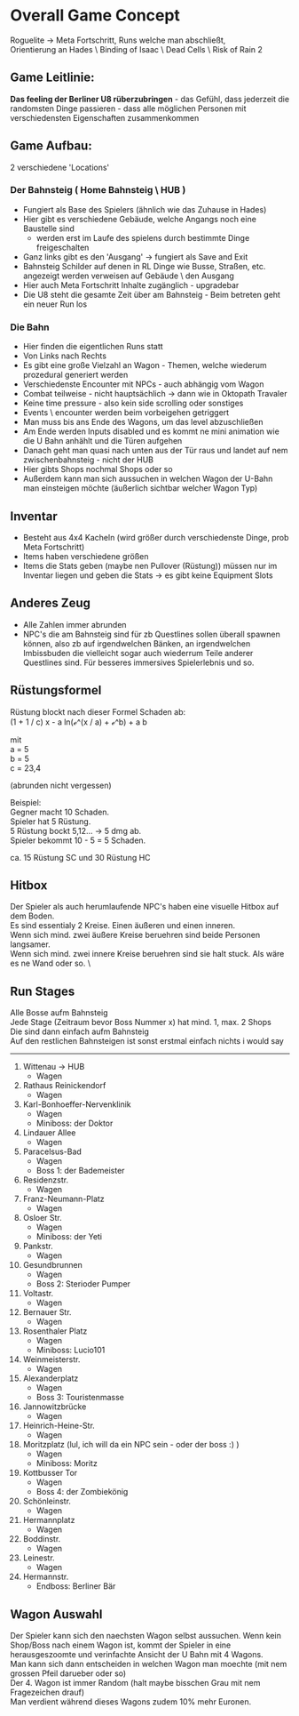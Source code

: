 # Overall Game Concept

Roguelite -> Meta Fortschritt, Runs welche man abschließt, \
Orientierung an Hades \ Binding of Isaac \ Dead Cells \ Risk of Rain 2

## Game Leitlinie:

**Das feeling der Berliner U8 rüberzubringen** - das Gefühl, dass jederzeit die randomsten Dinge passieren - dass alle möglichen Personen mit verschiedensten Eigenschaften zusammenkommen

## Game Aufbau:

2 verschiedene 'Locations'

### Der Bahnsteig ( Home Bahnsteig \ HUB )

- Fungiert als Base des Spielers (ähnlich wie das Zuhause in Hades)
- Hier gibt es verschiedene Gebäude, welche Angangs noch eine Baustelle sind
  - werden erst im Laufe des spielens durch bestimmte Dinge freigeschalten
- Ganz links gibt es den 'Ausgang' -> fungiert als Save and Exit
- Bahnsteig Schilder auf denen in RL Dinge wie Busse, Straßen, etc. angezeigt werden verweisen auf Gebäude \ den Ausgang
- Hier auch Meta Fortschritt Inhalte zugänglich - upgradebar
- Die U8 steht die gesamte Zeit über am Bahnsteig - Beim betreten geht ein neuer Run los

### Die Bahn

- Hier finden die eigentlichen Runs statt
- Von Links nach Rechts
- Es gibt eine große Vielzahl an Wagon - Themen, welche wiederum prozedural generiert werden
- Verschiedenste Encounter mit NPCs - auch abhängig vom Wagon
- Combat teilweise - nicht hauptsächlich -> dann wie in Oktopath Travaler
- Keine time pressure - also kein side scrolling oder sonstiges
- Events \ encounter werden beim vorbeigehen getriggert
- Man muss bis ans Ende des Wagons, um das level abzuschließen
- Am Ende werden Inputs disabled und es kommt ne mini animation wie die U Bahn anhählt und die Türen aufgehen
- Danach geht man quasi nach unten aus der Tür raus und landet auf nem zwischenbahnsteig - nicht der HUB
- Hier gibts Shops nochmal Shops oder so
- Außerdem kann man sich aussuchen in welchen Wagon der U-Bahn man einsteigen möchte (äußerlich sichtbar welcher Wagon Typ)

## Inventar

- Besteht aus 4x4 Kacheln (wird größer durch verschiedenste Dinge, prob Meta Fortschritt)
- Items haben verschiedene größen
- Items die Stats geben (maybe nen Pullover (Rüstung)) müssen nur im Inventar liegen und geben die Stats -> es gibt keine Equipment Slots

## Anderes Zeug

- Alle Zahlen immer abrunden
- NPC's die am Bahnsteig sind für zb Questlines sollen überall spawnen können, also zb auf irgendwelchen Bänken, an irgendwelchen Imbissbuden die vielleicht sogar auch wiederrum Teile anderer Questlines sind.
  Für besseres immersives Spielerlebnis und so.

## Rüstungsformel

Rüstung blockt nach dieser Formel Schaden ab: \
(1 + 1 / c) x - a ln(ℯ^(x / a) + ℯ^b) + a b

mit \
a = 5 \
b = 5 \
c = 23,4

(abrunden nicht vergessen)

Beispiel: \
Gegner macht 10 Schaden. \
Spieler hat 5 Rüstung. \
5 Rüstung bockt 5,12... -> 5 dmg ab. \
Spieler bekommt 10 - 5 = 5 Schaden.

ca. 15 Rüstung SC und 30 Rüstung HC

## Hitbox

Der Spieler als auch herumlaufende NPC's haben eine visuelle Hitbox auf dem Boden. \
Es sind essentialy 2 Kreise. Einen äußeren und einen inneren. \
Wenn sich mind. zwei äußere Kreise beruehren sind beide Personen langsamer. \
Wenn sich mind. zwei innere Kreise beruehren sind sie halt stuck. Als wäre es ne Wand oder so. \

## Run Stages

Alle Bosse aufm Bahnsteig \
Jede Stage (Zeitraum bevor Boss Nummer x) hat mind. 1, max. 2 Shops \
Die sind dann einfach aufm Bahnsteig \
Auf den restlichen Bahnsteigen ist sonst erstmal einfach nichts i would say

---

1.  Wittenau -> HUB
    - Wagen
2.  Rathaus Reinickendorf
    - Wagen
3.  Karl-Bonhoeffer-Nervenklinik
    - Wagen
    - Miniboss: der Doktor
4.  Lindauer Allee
    - Wagen
5.  Paracelsus-Bad
    - Wagen
    - Boss 1: der Bademeister
6.  Residenzstr.
    - Wagen
7.  Franz-Neumann-Platz
    - Wagen
8.  Osloer Str.
    - Wagen
    - Miniboss: der Yeti
9.  Pankstr.
    - Wagen
10. Gesundbrunnen
    - Wagen
    - Boss 2: Sterioder Pumper
11. Voltastr.
    - Wagen
12. Bernauer Str.
    - Wagen
13. Rosenthaler Platz
    - Wagen
    - Miniboss: Lucio101
14. Weinmeisterstr.
    - Wagen
15. Alexanderplatz
    - Wagen
    - Boss 3: Touristenmasse
16. Jannowitzbrücke
    - Wagen
17. Heinrich-Heine-Str.
    - Wagen
18. Moritzplatz (lul, ich will da ein NPC sein - oder der boss :) )
    - Wagen
    - Miniboss: Moritz
19. Kottbusser Tor
    - Wagen
    - Boss 4: der Zombiekönig
20. Schönleinstr.
    - Wagen
21. Hermannplatz
    - Wagen
22. Boddinstr.
    - Wagen
23. Leinestr.
    - Wagen
24. Hermannstr.
    - Endboss: Berliner Bär

## Wagon Auswahl

Der Spieler kann sich den naechsten Wagon selbst aussuchen.
Wenn kein Shop/Boss nach einem Wagon ist, kommt der Spieler in eine herausgeszoomte und verinfachte Ansicht der U Bahn mit 4 Wagons. \
Man kann sich dann entscheiden in welchen Wagon man moechte (mit nem grossen Pfeil darueber oder so) \
Der 4. Wagon ist immer Random (halt maybe bisschen Grau mit nem Fragezeichen drauf) \
Man verdient während dieses Wagons zudem 10% mehr Euronen.

